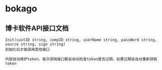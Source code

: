 # bokago

## 博卡软件API接口文档

    Init(custID string, compID string, userName string, passWord string, source string, sign string)
    初始化后才能调用其他接口 

    内部自动维护token，每次调用接口都会自动检查token是否过期，如果过期会自动重新获取token